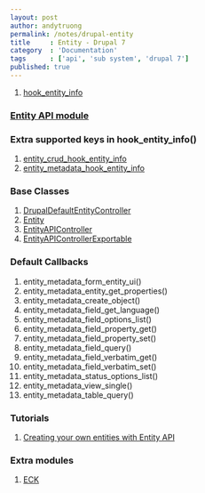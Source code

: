 ```yaml
---
layout: post
author: andytruong
permalink: /notes/drupal-entity
title     : Entity - Drupal 7
category  : 'Documentation'
tags      : ['api', 'sub system', 'drupal 7']
published: true
---
```


1. [hook_entity_info](http://goo.gl/ZzZll)

### [Entity API module](http://goo.gl/l3jtF)

### Extra supported keys in hook_entity_info()

1. [entity_crud_hook_entity_info](http://goo.gl/mfH94)
1. [entity_metadata_hook_entity_info](http://goo.gl/5SOT0)

### Base Classes

1. [DrupalDefaultEntityController](http://goo.gl/y0gjP)
1. [Entity](http://goo.gl/EGDUt)
1. [EntityAPIController](http://goo.gl/rGk4u)
1. [EntityAPIControllerExportable](http://goo.gl/Lg8HC)

### Default Callbacks

1. entity_metadata_form_entity_ui()
1. entity_metadata_entity_get_properties()
1. entity_metadata_create_object()
1. entity_metadata_field_get_language()
1. entity_metadata_field_options_list()
1. entity_metadata_field_property_get()
1. entity_metadata_field_property_set()
1. entity_metadata_field_query()
1. entity_metadata_field_verbatim_get()
1. entity_metadata_field_verbatim_set()
1. entity_metadata_status_options_list()
1. entity_metadata_view_single()
1. entity_metadata_table_query()

### Tutorials

1. [Creating your own entities with Entity API](http://goo.gl/maquD)

### Extra modules

1. [ECK](http://goo.gl/68df1)
